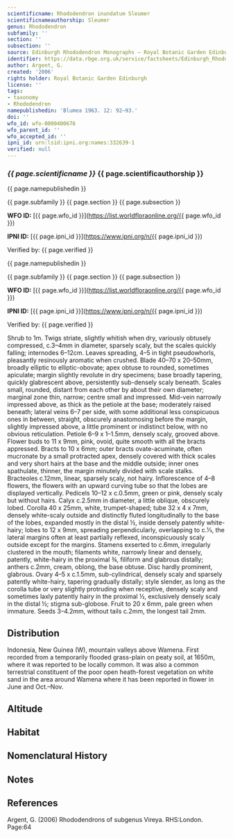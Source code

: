 ```yaml
---
scientificname: Rhododendron inundatum Sleumer
scientificnameauthorship: Sleumer
genus: Rhododendron
subfamily: ''
section: ''
subsection: ''
source: Edinburgh Rhododendron Monographs – Royal Botanic Garden Edinburgh
identifier: https://data.rbge.org.uk/service/factsheets/Edinburgh_Rhododendron_Monographs.xhtml
author: Argent, G.
created: '2006'
rights holder: Royal Botanic Garden Edinburgh
license: ''
tags:
- taxonomy
- Rhododendron
namepublishedin: 'Blumea 1963. 12: 92–93.'
doi: ''
wfo_id: wfo-0000400676
wfo_parent_id: ''
wfo_accepted_id: ''
ipni_id: urn:lsid:ipni.org:names:332639-1
verified: null
---
```

### _{{ page.scientificname }}_ {{ page.scientificauthorship }}
 {{ page.namepublishedin }}

{{ page.subfamily }} {{ page.section }} {{ page.subsection }}

**WFO ID:** [{{ page.wfo_id }}](https://list.worldfloraonline.org/{{ page.wfo_id }})

**IPNI ID:** [{{ page.ipni_id }}](https://www.ipni.org/n/{{ page.ipni_id }})

Verified by: {{ page.verified }}

 {{ page.namepublishedin }}

{{ page.subfamily }} {{ page.section }} {{ page.subsection }}

**WFO ID:** [{{ page.wfo_id }}](https://list.worldfloraonline.org/{{ page.wfo_id }})

**IPNI ID:** [{{ page.ipni_id }}](https://www.ipni.org/n/{{ page.ipni_id }})

Verified by: {{ page.verified }}



Shrub to 1m. Twigs striate, slightly whitish when dry, variously obtusely compressed, c.3–4mm in diameter, sparsely scaly, but the scales quickly falling; internodes 6–12cm. Leaves spreading, 4–5 in tight pseudowhorls, pleasantly resinously aromatic when crushed. Blade 40–70 x 20–50mm, broadly elliptic to elliptic-obovate; apex obtuse to rounded, sometimes apiculate; margin slightly revolute in dry specimens; base broadly tapering, quickly glabrescent above, persistently sub-densely scaly beneath. Scales small, rounded, distant from each other by about their own diameter; marginal zone thin, narrow; centre small and impressed. Mid-vein narrowly impressed above, as thick as the petiole at the base; moderately raised beneath; lateral veins 6–7 per side, with some additional less conspicuous ones in between, straight, obscurely anastomosing before the margin, slightly impressed above, a little prominent or indistinct below, with no obvious reticulation. Petiole 6–9 x 1–1.5mm, densely scaly, grooved above. Flower buds to 11 x 9mm, pink, ovoid, quite smooth with all the bracts appressed. Bracts to 10 x 6mm; outer bracts ovate-acuminate, often mucronate by a small protracted apex, densely covered with thick scales and very short hairs at the base and the middle outside; inner ones spathulate, thinner, the margin minutely divided with scale stalks. Bracteoles c.12mm, linear, sparsely scaly, not hairy. Inflorescence of 4–8 flowers, the flowers with an upward curving tube so that the lobes are displayed vertically. Pedicels 10–12 x c.0.5mm, green or pink, densely scaly but without hairs. Calyx c.2.5mm in diameter, a little oblique, obscurely lobed. Corolla 40 x 25mm, white, trumpet-shaped; tube 32 x 4 x 7mm, densely white-scaly outside and distinctly fluted longitudinally to the base of the lobes, expanded mostly in the distal ½, inside densely patently white-hairy; lobes to 12 x 9mm, spreading perpendicularly, overlapping to c.1⁄3, the lateral margins often at least partially reflexed, inconspicuously scaly outside except for the margins. Stamens exserted to c.6mm, irregu­larly clustered in the mouth; filaments white, narrowly linear and densely, patently, white-hairy in the proximal ¾, filiform and glabrous distally; anthers c.2mm, cream, oblong, the base obtuse. Disc hardly prominent, glabrous. Ovary 4–5 x c.1.5mm, sub-cylindrical, densely scaly and sparsely patently white-hairy, tapering gradually distally; style slender, as long as the corolla tube or very slightly protruding when receptive, densely scaly and sometimes laxly patently hairy in the proximal ½, exclusively densely scaly in the distal ½; stigma sub-globose. Fruit to 20 x 6mm, pale green when immature. Seeds 3–4.2mm, without tails c.2mm, the longest tail 2mm.

## Distribution
Indonesia, New Guinea (W), mountain valleys above Wamena. First recorded from a temporarily flooded grass-plain on peaty soil, at 1650m, where it was reported to be locally common. It was also a common terrestrial constituent of the poor open heath-forest vegetation on white sand in the area around Wamena where it has been reported in flower in June and Oct.–Nov.

## Altitude


## Habitat


## Nomenclatural History

                       
## Notes


## References

Argent, G. (2006) Rhododendrons of subgenus Vireya. RHS:London. Page:64
